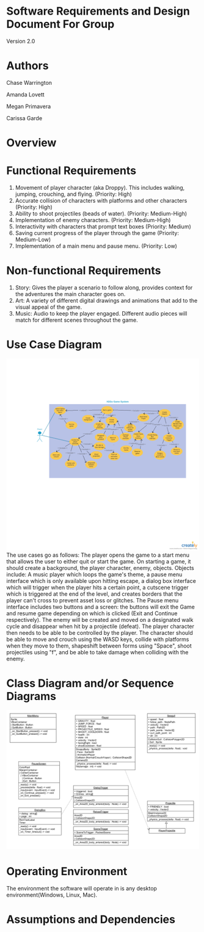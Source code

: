 # Software Requirements and Design Document For Group <X>
Version 2.0
# Authors
Chase Warrington <!-- spacechase0 -->

Amanda Lovett <!-- arin -->

Megan Primavera <!-- Danger Duchess -->

Carissa Garde <!-- HollenStarr -->

# Overview
<!-- 5 points -->
<!-- Give a general overview of the system in 1-2 paragraphs (similar to the one in the project proposal). -->

# Functional Requirements
<!-- 10 points -->
1) Movement of player character (aka Droppy). This includes walking, jumping, crouching, and flying. (Priority: High)
2) Accurate collision of characters with platforms and other characters (Priority: High)
3) Ability to shoot projectiles (beads of water). (Priority: Medium-High)
4) Implementation of enemy characters. (Priority: Medium-High)
5) Interactivity with characters that prompt text boxes (Priority: Medium)
6) Saving current progress of the player through the game (Priority: Medium-Low)
7) Implementation of a main menu and pause menu. (Priority: Low)
<!-- List the functional requirements in sentences identified by numbers and for each requirement state if it is of high, medium, or low priority. Each functional requirement is something that the system shall do. Include all the details required such that there can be no misinterpretations of the requirements when read. Be very specific about what the system needs to do (not how, just what). You may provide a brief design rationale for any requirement which you feel requires explanation for how and/or why the requirement was derived. -->

# Non-functional Requirements
<!-- 10 points -->
1) Story: Gives the player a scenario to follow along, provides context for the adventures the main character goes on.
2) Art: A variety of different digital drawings and animations that add to the visual appeal of the game.
3) Music: Audio to keep the player engaged. Different audio pieces will match for different scenes throughout the game.  
<!-- List the non-functional requirements of the system (any requirement referring to a property of the system, such as security, safety, software quality, performance, reliability, etc.) You may provide a brief rationale for any requirement which you feel requires explanation as to how and/or why the requirement was derived. -->

# Use Case Diagram
<!-- 10 points -->
 ![Usecase diagram](H2GO_Iteration_3.png "Usecase diagram")
 The use cases go as follows: The player opens the game to a start menu that allows the user to either quit or start the game. On starting a game, it should create a background, the player character, enemy, objects.  Objects include: A music player which loops the game's theme, a pause menu interface which is only available upon hitting escape, a dialog box interface which will trigger when the player hits a certain point, a cutscene trigger which is triggered at the end of the level, and creates borders that the player can't cross to prevent asset loss or glitches. The Pause menu interface includes two buttons and a screen: the buttons will exit the Game and resume game depending on which is clicked (Exit and Continue respectively). The enemy will be created and moved on a designated walk cycle and disappear when hit by a projectile (defeat). The player character then needs to be able to be controlled by the player. The character should be able to move and crouch using the WASD keys, collide with platforms when they move to them, shapeshift between forms using "Space", shoot projectiles using "f", and be able to take damage when colliding with the enemy. 
<!-- This section presents the use case diagram and the textual descriptions of the use cases for the system under development. The use case diagram should contain all the use cases and relationships between them needed to describe the functionality to be developed. If you discover new use cases between two increments, update the diagram for your future increments.  -->
<!-- Textual descriptions of use cases: For the first increment, the textual descriptions for the use cases are not required. However, the textual descriptions for all use cases discovered for your system are required for the second and third iterations. -->

# Class Diagram and/or Sequence Diagrams
<!-- 15 points -->
![Class Diagram](class_diagram_2.png "Class Diagram")
<!-- This section presents a high-level overview of the anticipated system architecture using a class diagram and/or sequence diagrams. -->
<!-- If the main paradigm used in your project is Object Oriented (i.e., you have classes or something that acts similar to classes in your system), then draw the Class Diagram of the entire system and Sequence Diagrams for the three (3) most important use cases in your system. -->
<!-- If the main paradigm in your system is not Object Oriented (i.e., you do not have classes or anything similar to classes in your system) then only draw Sequence Diagrams, but for all the use cases of your system. In this case, we will use a modified version of Sequence Diagrams, where instead of objects, the lifelines will represent the functions in the system involved in the action sequence. -->
<!-- Class Diagrams show the fundamental objects/classes that must be modeled with the system to satisfy its requirements and the relationships between them. Each class rectangle on the diagram must also include the attributes and the methods of the class (they can be refined between increments).  All the relationships between classes and their multiplicity must be shown on the class diagram. -->
<!-- A Sequence Diagram simply depicts interaction between objects (or functions - in our case - for non-OOP systems) in a sequential order, i.e. the order in which these interactions take place. Sequence diagrams describe how and in what order the objects in a system function. -->

# Operating Environment
<!-- 5 points -->
The environment the software will operate in is any desktop environment(Windows, Linux, Mac).
<!-- Describe the environment in which the software will operate, including the hardware platform, operating system and versions, and any other software components or applications with which it must peacefully coexist. -->

# Assumptions and Dependencies
<!-- 5 points -->
<!-- List any assumed factors (as opposed to known facts) that could affect the requirements stated in this document. These could include third-party or commercial components that you plan to use, issues around the development or operating environment, or constraints. The project could be affected if these assumptions are incorrect, are not shared, or change. Also identify any dependencies the project has on external factors, such as software components that you intend to reuse from another project. -->
